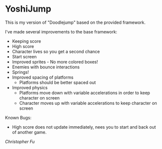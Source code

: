 # YoshiJump

This is my version of "Doodlejump" based on the provided framework.

I've made several improvements to the base framework:
- Keeping score
- High score
- Character lives so you get a second chance
- Start screen
- Improved sprites - No more colored boxes!
- Enemies with bounce interactions
- Springs!
- Improved spacing of platforms 
	- Platforms should be better spaced out
- Improved physics
	- Platforms move down with variable accelerations in order to keep character on screen
	- Character moves up with variable accelerations to keep character on screen

Known Bugs: 
- High score does not update immediately, nees you to start and back out of another game.

*Christopher Fu*
